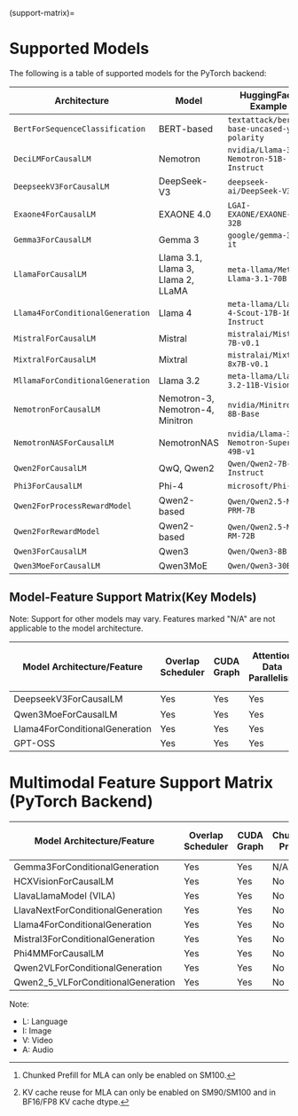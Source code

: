 (support-matrix)=
# Supported Models

The following is a table of supported models for the PyTorch backend:

| Architecture                         | Model                              | HuggingFace Example                          |
| ------------------------------------ | ---------------------------------- | -------------------------------------------- |
| `BertForSequenceClassification`      | BERT-based                         | `textattack/bert-base-uncased-yelp-polarity` |
| `DeciLMForCausalLM`                  | Nemotron                           | `nvidia/Llama-3_1-Nemotron-51B-Instruct`     |
| `DeepseekV3ForCausalLM`              | DeepSeek-V3                        | `deepseek-ai/DeepSeek-V3`                    |
| `Exaone4ForCausalLM`                 | EXAONE 4.0                         | `LGAI-EXAONE/EXAONE-4.0-32B`                 |
| `Gemma3ForCausalLM`                  | Gemma 3                            | `google/gemma-3-1b-it`                       |
| `LlamaForCausalLM`                   | Llama 3.1, Llama 3, Llama 2, LLaMA | `meta-llama/Meta-Llama-3.1-70B`              |
| `Llama4ForConditionalGeneration`     | Llama 4                            | `meta-llama/Llama-4-Scout-17B-16E-Instruct`  |
| `MistralForCausalLM`                 | Mistral                            | `mistralai/Mistral-7B-v0.1`                  |
| `MixtralForCausalLM`                 | Mixtral                            | `mistralai/Mixtral-8x7B-v0.1`                |
| `MllamaForConditionalGeneration`     | Llama 3.2                          | `meta-llama/Llama-3.2-11B-Vision`            |
| `NemotronForCausalLM`                | Nemotron-3, Nemotron-4, Minitron   | `nvidia/Minitron-8B-Base`                    |
| `NemotronNASForCausalLM`             | NemotronNAS                        | `nvidia/Llama-3_3-Nemotron-Super-49B-v1`     |
| `Qwen2ForCausalLM`                   | QwQ, Qwen2                         | `Qwen/Qwen2-7B-Instruct`                     |
| `Phi3ForCausalLM`                    | Phi-4                              | `microsoft/Phi-4`                            |
| `Qwen2ForProcessRewardModel`         | Qwen2-based                        | `Qwen/Qwen2.5-Math-PRM-7B`                   |
| `Qwen2ForRewardModel`                | Qwen2-based                        | `Qwen/Qwen2.5-Math-RM-72B`                   |
| `Qwen3ForCausalLM`                   | Qwen3                              | `Qwen/Qwen3-8B`                              |
| `Qwen3MoeForCausalLM`                | Qwen3MoE                           | `Qwen/Qwen3-30B-A3B`                         |



## Model-Feature Support Matrix(Key Models)

Note: Support for other models may vary. Features marked "N/A" are not applicable to the model architecture.

| Model Architecture/Feature     | Overlap Scheduler | CUDA Graph | Attention Data Parallelism | Disaggregated Serving | Chunked Prefill | MTP | EAGLE-3(One Model Engine) | EAGLE-3(Two Model Engine) | Torch Sampler | TLLM C++ Sampler | KV Cache Reuse | Sliding Window Attention | Logits Post Processor | Guided Decoding |
| ------------------------------ | ----------------- | ---------- | -------------------------- | --------------------- | --------------- | --- | ------------------------- | ------------------------- | ------------- | ---------------- | -------------- | ------------------------ | --------------------- | --------------- |
| DeepseekV3ForCausalLM          | Yes               | Yes        | Yes                        | Yes                   | Yes [^1]        | Yes | No                        | No                        | Yes           | Yes              | Yes [^2]       | N/A                      | Yes                   | Yes             |
| Qwen3MoeForCausalLM            | Yes               | Yes        | Yes                        | Yes                   | Yes             | No  | Yes                       | Yes                       | Yes           | Yes              | Yes            | N/A                      | Yes                   | Yes             |
| Llama4ForConditionalGeneration | Yes               | Yes        | Yes                        | Yes                   | Yes             | No  | Yes                       | Yes                       | Yes           | Yes              | Untested       | N/A                      | Yes                   | Yes             |
| GPT-OSS                        | Yes              | Yes         | Yes                        | Yes                   | No             | No   | Yes                       | No                        | Yes           | Yes              | No             | N/A                      | Yes                    | Yes             |

[^1]: Chunked Prefill for MLA can only be enabled on SM100.
[^2]: KV cache reuse for MLA can only be enabled on SM90/SM100 and in BF16/FP8 KV cache dtype.


# Multimodal Feature Support Matrix (PyTorch Backend)

| Model Architecture/Feature         | Overlap Scheduler | CUDA Graph | Chunked Prefill | Torch Sampler | TLLM C++ Sampler | KV Cache Reuse | Logits Post Processor | EPD Disaggregated Serving | Modality |
| ---------------------------------- | ----------------- | ---------- | --------------- | ------------- | ---------------- | -------------- | --------------------- | ------------------------- | -------- |
| Gemma3ForConditionalGeneration     | Yes               | Yes        | N/A             | Yes           | Yes              | N/A            | Yes                   | No                        | L + I    |   
| HCXVisionForCausalLM               | Yes               | Yes        | No              | Yes           | Yes              | No             | Yes                   | No                        | L + I    |
| LlavaLlamaModel (VILA)             | Yes               | Yes        | No              | Yes           | Yes              | No             | Yes                   | No                        | L + I + V |
| LlavaNextForConditionalGeneration  | Yes               | Yes        | No              | Yes           | Yes              | No             | Yes                   | No                        | L + I    |
| Llama4ForConditionalGeneration     | Yes               | Yes        | No              | Yes           | Yes              | No             | Yes                   | No                        | L + I    |
| Mistral3ForConditionalGeneration   | Yes               | Yes        | No              | Yes           | Yes              | No             | Yes                   | No                        | L + I    |
| Phi4MMForCausalLM                  | Yes               | Yes        | No              | Yes           | Yes              | No             | Yes                   | No                        | L + I + A |
| Qwen2VLForConditionalGeneration    | Yes               | Yes        | No              | Yes           | Yes              | Yes            | Yes                   | No                        | L + I + V |
| Qwen2_5_VLForConditionalGeneration | Yes               | Yes        | No              | Yes           | Yes              | Yes            | Yes                   | No                        | L + I + V |

Note:
- L: Language
- I: Image
- V: Video
- A: Audio
